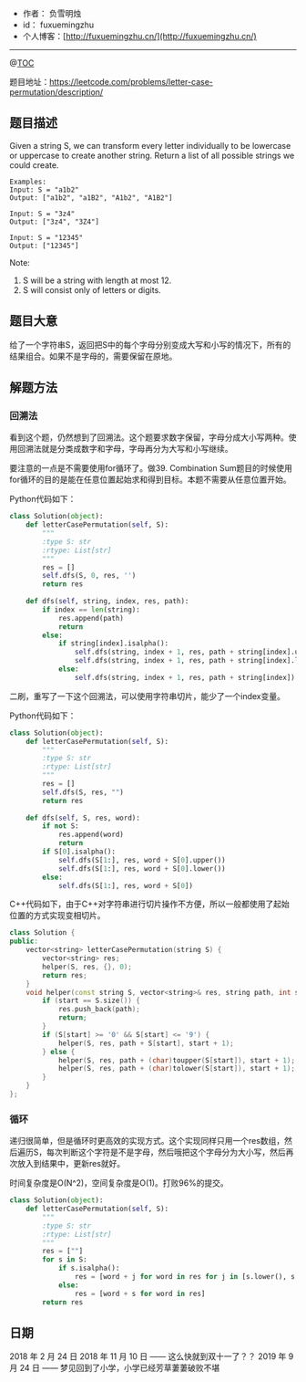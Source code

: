 - 作者：    负雪明烛
- id：      fuxuemingzhu
- 个人博客：[http://fuxuemingzhu.cn/](http://fuxuemingzhu.cn/)

---
@[TOC](目录)

题目地址：https://leetcode.com/problems/letter-case-permutation/description/


## 题目描述

Given a string S, we can transform every letter individually to be lowercase or uppercase to create another string.  Return a list of all possible strings we could create.

    Examples:
    Input: S = "a1b2"
    Output: ["a1b2", "a1B2", "A1b2", "A1B2"]
    
    Input: S = "3z4"
    Output: ["3z4", "3Z4"]
    
    Input: S = "12345"
    Output: ["12345"]

Note:

1. S will be a string with length at most 12.
1. S will consist only of letters or digits.

## 题目大意

给了一个字符串S，返回把S中的每个字母分别变成大写和小写的情况下，所有的结果组合。如果不是字母的，需要保留在原地。

## 解题方法

### 回溯法

看到这个题，仍然想到了回溯法。这个题要求数字保留，字母分成大小写两种。使用回溯法就是分类成数字和字母，字母再分为大写和小写继续。

要注意的一点是不需要使用for循环了。做39. Combination Sum题目的时候使用for循环的目的是能在任意位置起始求和得到目标。本题不需要从任意位置开始。

Python代码如下：

```python
class Solution(object):
    def letterCasePermutation(self, S):
        """
        :type S: str
        :rtype: List[str]
        """
        res = []
        self.dfs(S, 0, res, '')
        return res
    
    def dfs(self, string, index, res, path):
        if index == len(string):
            res.append(path)
            return
        else:
            if string[index].isalpha():
                self.dfs(string, index + 1, res, path + string[index].upper())
                self.dfs(string, index + 1, res, path + string[index].lower())
            else:
                self.dfs(string, index + 1, res, path + string[index])
```

二刷，重写了一下这个回溯法，可以使用字符串切片，能少了一个index变量。

Python代码如下：

```python
class Solution(object):
    def letterCasePermutation(self, S):
        """
        :type S: str
        :rtype: List[str]
        """
        res = []
        self.dfs(S, res, "")
        return res
    
    def dfs(self, S, res, word):
        if not S:
            res.append(word)
            return
        if S[0].isalpha():
            self.dfs(S[1:], res, word + S[0].upper())
            self.dfs(S[1:], res, word + S[0].lower())
        else:
            self.dfs(S[1:], res, word + S[0])
```

C++代码如下，由于C++对字符串进行切片操作不方便，所以一般都使用了起始位置的方式实现变相切片。

```cpp
class Solution {
public:
    vector<string> letterCasePermutation(string S) {
        vector<string> res;
        helper(S, res, {}, 0);
        return res;
    }
    void helper(const string S, vector<string>& res, string path, int start) {
        if (start == S.size()) {
            res.push_back(path);
            return;
        }
        if (S[start] >= '0' && S[start] <= '9') {
            helper(S, res, path + S[start], start + 1);
        } else {
            helper(S, res, path + (char)toupper(S[start]), start + 1);
            helper(S, res, path + (char)tolower(S[start]), start + 1);
        }
    }
};
```

### 循环

递归很简单，但是循环时更高效的实现方式。这个实现同样只用一个res数组，然后遍历S，每次判断这个字符是不是字母，然后哦把这个字母分为大小写，然后再次放入到结果中，更新res就好。

时间复杂度是O(N^2)，空间复杂度是O(1)。打败96%的提交。

```python
class Solution(object):
    def letterCasePermutation(self, S):
        """
        :type S: str
        :rtype: List[str]
        """
        res = [""]
        for s in S:
            if s.isalpha():
                res = [word + j for word in res for j in [s.lower(), s.upper()]]
            else:
                res = [word + s for word in res]
        return res
```

## 日期

2018 年 2 月 24 日 
2018 年 11 月 10 日 —— 这么快就到双十一了？？
2019 年 9 月 24 日 —— 梦见回到了小学，小学已经芳草萋萋破败不堪
